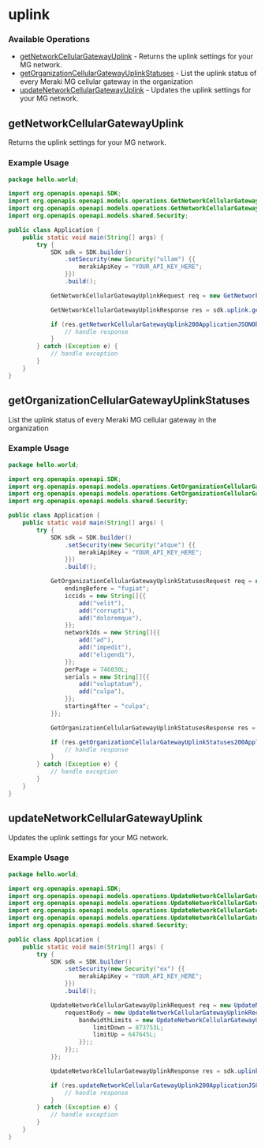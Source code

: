 # uplink

### Available Operations

* [getNetworkCellularGatewayUplink](#getnetworkcellulargatewayuplink) - Returns the uplink settings for your MG network.
* [getOrganizationCellularGatewayUplinkStatuses](#getorganizationcellulargatewayuplinkstatuses) - List the uplink status of every Meraki MG cellular gateway in the organization
* [updateNetworkCellularGatewayUplink](#updatenetworkcellulargatewayuplink) - Updates the uplink settings for your MG network.

## getNetworkCellularGatewayUplink

Returns the uplink settings for your MG network.

### Example Usage

```java
package hello.world;

import org.openapis.openapi.SDK;
import org.openapis.openapi.models.operations.GetNetworkCellularGatewayUplinkRequest;
import org.openapis.openapi.models.operations.GetNetworkCellularGatewayUplinkResponse;
import org.openapis.openapi.models.shared.Security;

public class Application {
    public static void main(String[] args) {
        try {
            SDK sdk = SDK.builder()
                .setSecurity(new Security("ullam") {{
                    merakiApiKey = "YOUR_API_KEY_HERE";
                }})
                .build();

            GetNetworkCellularGatewayUplinkRequest req = new GetNetworkCellularGatewayUplinkRequest("consequatur");            

            GetNetworkCellularGatewayUplinkResponse res = sdk.uplink.getNetworkCellularGatewayUplink(req);

            if (res.getNetworkCellularGatewayUplink200ApplicationJSONObject != null) {
                // handle response
            }
        } catch (Exception e) {
            // handle exception
        }
    }
}
```

## getOrganizationCellularGatewayUplinkStatuses

List the uplink status of every Meraki MG cellular gateway in the organization

### Example Usage

```java
package hello.world;

import org.openapis.openapi.SDK;
import org.openapis.openapi.models.operations.GetOrganizationCellularGatewayUplinkStatusesRequest;
import org.openapis.openapi.models.operations.GetOrganizationCellularGatewayUplinkStatusesResponse;
import org.openapis.openapi.models.shared.Security;

public class Application {
    public static void main(String[] args) {
        try {
            SDK sdk = SDK.builder()
                .setSecurity(new Security("atque") {{
                    merakiApiKey = "YOUR_API_KEY_HERE";
                }})
                .build();

            GetOrganizationCellularGatewayUplinkStatusesRequest req = new GetOrganizationCellularGatewayUplinkStatusesRequest("sapiente") {{
                endingBefore = "fugiat";
                iccids = new String[]{{
                    add("velit"),
                    add("corrupti"),
                    add("doloremque"),
                }};
                networkIds = new String[]{{
                    add("ad"),
                    add("impedit"),
                    add("eligendi"),
                }};
                perPage = 746030L;
                serials = new String[]{{
                    add("voluptatum"),
                    add("culpa"),
                }};
                startingAfter = "culpa";
            }};            

            GetOrganizationCellularGatewayUplinkStatusesResponse res = sdk.uplink.getOrganizationCellularGatewayUplinkStatuses(req);

            if (res.getOrganizationCellularGatewayUplinkStatuses200ApplicationJSONObjects != null) {
                // handle response
            }
        } catch (Exception e) {
            // handle exception
        }
    }
}
```

## updateNetworkCellularGatewayUplink

Updates the uplink settings for your MG network.

### Example Usage

```java
package hello.world;

import org.openapis.openapi.SDK;
import org.openapis.openapi.models.operations.UpdateNetworkCellularGatewayUplinkRequest;
import org.openapis.openapi.models.operations.UpdateNetworkCellularGatewayUplinkRequestBody;
import org.openapis.openapi.models.operations.UpdateNetworkCellularGatewayUplinkRequestBodyBandwidthLimits;
import org.openapis.openapi.models.operations.UpdateNetworkCellularGatewayUplinkResponse;
import org.openapis.openapi.models.shared.Security;

public class Application {
    public static void main(String[] args) {
        try {
            SDK sdk = SDK.builder()
                .setSecurity(new Security("ex") {{
                    merakiApiKey = "YOUR_API_KEY_HERE";
                }})
                .build();

            UpdateNetworkCellularGatewayUplinkRequest req = new UpdateNetworkCellularGatewayUplinkRequest("eius") {{
                requestBody = new UpdateNetworkCellularGatewayUplinkRequestBody() {{
                    bandwidthLimits = new UpdateNetworkCellularGatewayUplinkRequestBodyBandwidthLimits() {{
                        limitDown = 873753L;
                        limitUp = 647645L;
                    }};;
                }};;
            }};            

            UpdateNetworkCellularGatewayUplinkResponse res = sdk.uplink.updateNetworkCellularGatewayUplink(req);

            if (res.updateNetworkCellularGatewayUplink200ApplicationJSONObject != null) {
                // handle response
            }
        } catch (Exception e) {
            // handle exception
        }
    }
}
```
